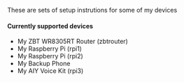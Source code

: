 These are sets of setup instrutions for some of my devices

#### Currently supported devices
* My ZBT WR8305RT Router (zbtrouter)
* My Raspberry Pi (rpi1)
* My Raspberry Pi (rpi2)
* My Backup Phone
* My AIY Voice Kit (rpi3)
